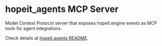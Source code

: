 # hopeit_agents MCP Server

Model Context Protocol server that exposes hopeit.engine events as MCP tools for agent integrations.

Check details at [hopeit.agents README](https://github.com/hopeit-git/hopeit.agents/blob/master/README.md).
